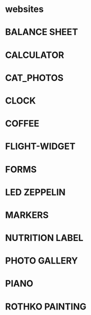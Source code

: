 # websites

# BALANCE SHEET
# CALCULATOR
# CAT_PHOTOS
# CLOCK
# COFFEE
# FLIGHT-WIDGET
# FORMS
# LED ZEPPELIN
# MARKERS
# NUTRITION LABEL
# PHOTO GALLERY
# PIANO
# ROTHKO PAINTING
